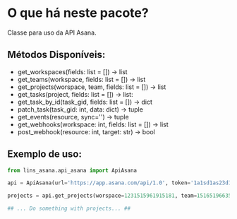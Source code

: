 O que há neste pacote?
============

Classe para uso da API Asana.

Métodos Disponíveis:
------------

- get_workspaces(fields: list = []) -> list
- get_teams(workspace, fields: list = []) -> list
- get_projects(worspace, team, fields: list = []) -> list
- get_tasks(project, fields: list = []) -> list:
- get_task_by_id(task_gid, fields: list = []) -> dict
- patch_task(task_gid: int, data: dict) -> tuple
- get_events(resource, sync='') -> tuple
- get_webhooks(workspace: int, fields: list = []) -> list
- post_webhook(resource: int, target: str) -> bool

Exemplo de uso:
------------
```python
from lins_asana.api_asana import ApiAsana

api = ApiAsana(url='https://app.asana.com/api/1.0', token='1a1sd1as23d1as56d15615')

projects = api.get_projects(worspace=1231515961915181, team=1516519663541896)

## ... Do something with projects... ##
```

